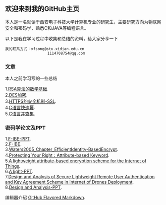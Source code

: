 ## 欢迎来到我的GitHub主页

本人是一名就读于西安电子科技大学计算机专业的研究生，主要研究方向为物联网安全和密码学，熟悉C和JAVA等编程语言。

以下是我在学习过程中收集和总结的资料，给大家分享一下
```欢迎来到我的GitHub主页
我的联系方式：xfsong@stu.xidian.edu.cn
                   1114708754@qq.com
```

### 文章

本人之前学习写的一些总结

1.[RSA算法的数学基础](https://mp.weixin.qq.com/s?__biz=MzIxODM5ODIxNw==&mid=2247483715&idx=1&sn=731242e05f374ae1da56586af3a316c4&chksm=97ea6a25a09de333972459ed792a2a4ece2b63e6e2133918e335929ef51d4b5e041d71715004&token=1874540791&lang=zh_CN#rd).  
2.[DES加密](https://mp.weixin.qq.com/s?__biz=MzIxODM5ODIxNw==&mid=2247483704&idx=1&sn=263c2a79aa42fde42f776cc456a37b20&chksm=97ea6a5ea09de348fafa444c60e34abf26fba691667eee1dfc967b38b30f61891762e4759098&token=1874540791&lang=zh_CN#rd).  
3.[HTTPS的安全机制-SSL](https://mp.weixin.qq.com/s?__biz=MzIxODM5ODIxNw==&mid=2247483696&idx=1&sn=a5773bb957b2e0a08432ad43559b1b61&chksm=97ea6a56a09de3400a3d8d78d5a5a51852569c5fcc8a97a6b3c7228505e16e73fa175dab999b&token=1874540791&lang=zh_CN#rd).  
4.[C语言快速幂](https://mp.weixin.qq.com/s?__biz=MzIxODM5ODIxNw==&mid=2247483693&idx=1&sn=4030063f443629b003abc344b10100aa&chksm=97ea6a4ba09de35df83093f3dcaf5f57656e93eb4741c071d8d8b6fd8aae001b56cb89e4c1fc&token=1874540791&lang=zh_CN#rd).  
5.[C语言并查集](https://mp.weixin.qq.com/s?__biz=MzIxODM5ODIxNw==&mid=2247483690&idx=1&sn=814306c545a37cca74b3d202a0723a63&token=1874540791&lang=zh_CN#rd).  

### 密码学论文及PPT
1.[F-IBE-PPT](https://github.com/sxf0420/pages/raw/master-1/Eurocrypt2005.ppt).  
2.[F-IBE](https://github.com/sxf0420/pages/raw/master/Eurocrypt2005.pdf).  
3.[Waters2005_Chapter_EfficientIdentity-BasedEncrypt](https://github.com/sxf0420/pages/raw/master-1/Waters2005_Chapter_EfficientIdentity-BasedEncrypt.pdf).  
4.[Protecting Your Right：Attribute-based Keyword](https://github.com/sxf0420/pages/raw/master-1/Protecting%20Your%20Right%EF%BC%9AAttribute-based%20Keyword.pdf).  
5.[A lightweight attribute-based encryption scheme for the Internet of Things](https://github.com/sxf0420/pages/raw/master-1/13A%20lightweight%20attribute-based%20encryption%20scheme%20for%20the.pdf).  
6.[A light-PPT](https://github.com/sxf0420/pages/raw/master-1/13A%20lightweight%20attribute-based%20encryption%20scheme%20for%20the%20Internet%20of%20Things.ppt).  
7.[Design and Analysis of Secure Lightweight Remote User Authentication and Key Agreement Scheme in Internet of Drones Deployment](https://github.com/sxf0420/pages/raw/master-1/3Design%20and%20Analysis%20of%20Secure%20Lightweight%20Remote%20User%20Authentication%20and%20Key%20Agreement%20Scheme%20in%20Internet%20of%20Drones%20Deployment.pdf).  
8.[Design and Analysis-PPT](https://github.com/sxf0420/pages/raw/master-1/3%E6%97%A0%E4%BA%BA%E6%9C%BA%E8%AE%BA%E6%96%87.ppt).  


编辑器介绍 [GitHub Flavored Markdown](https://guides.github.com/features/mastering-markdown/).
